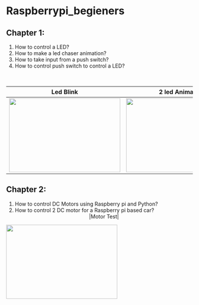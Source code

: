 # Raspberrypi_begieners

## Chapter 1:
1. How to control a LED?
2. How to make a led chaser animation?
3. How to take input from a push switch?
4. How to control push switch to control a LED?
</br>

|Led Blink|2 led Animation|Switch control led|
|:----:|:----:|:----:|
|<img src="outputs/led_blink.gif" width="300" height="200" />|<img src="outputs/2led_animation.gif" width="300" height="200" />|<img src="outputs/push_to_led.gif" width="300" height="200" /> </br>|

## Chapter 2:
1. How to control DC Motors using Raspberry pi and Python?
2. How to control 2 DC motor for a Raspberry pi based car?
</br><center>
|Motor Test|
</center>
<img src="outputs/ezgif.com-optimize.gif" width="300" height="200" /></br>
